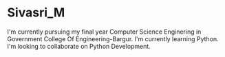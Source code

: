 # Sivasri_M



I'm currently pursuing my final year Computer Science Enginering in Government College Of Engineering-Bargur.
I'm currently learning Python.
I'm looking to collaborate on Python Development.
